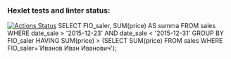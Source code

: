 ### Hexlet tests and linter status:
[![Actions Status](https://github.com/tamara250/data-analytics-project-92/workflows/hexlet-check/badge.svg)](https://github.com/tamara250/data-analytics-project-92/actions) SELECT FIO_saler,
       SUM(price) AS summa
FROM   sales
WHERE  date_sale > '2015-12-23'
AND    date_sale < '2015-12-31'
GROUP  BY FIO_saler
HAVING SUM(price) > (SELECT SUM(price) FROM sales WHERE FIO_saler='Иванов Иван Иванович');
